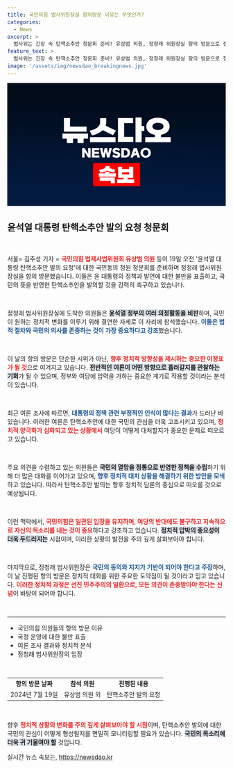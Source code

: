 ```yaml
---
title: 국민의힘 법사위원장실 항의방문 이유는 무엇인가?
categories:
  - News
excerpt: >
  법사위는 긴장 속 탄핵소추안 청문회 준비! 유상범 의원, 정청래 위원장실 항의 방문으로 정국의 혼란 가속화된다. 무슨 일이 벌어질까?
feature_text: >
  법사위는 긴장 속 탄핵소추안 청문회 준비! 유상범 의원, 정청래 위원장실 항의 방문으로 정국의 혼란 가속화된다. 무슨 일이 벌어질까?
image: '/assets/img/newsdao_breakingnews.jpg'
---
```


<p><img src="/assets/img/newsdao_breakingnews.jpg" alt="koreaapp 속보" /></p>

<h2 data-ke-size="size26">윤석열 대통령 탄핵소추안 발의 요청 청문회</h2>

<p data-ke-size="size16">&nbsp;</p>

<p>서울= 김주성 기자 = <b><span style="color: #ee2323;">국민의힘 법제사법위원회 유상범 의원</span></b> 등이 19일 오전 '윤석열 대통령 탄핵소추안 발의 요청'에 대한 국민동의 청원 청문회를 준비하며 정청래 법사위원장실을 항의 방문했습니다. 이들은 윤 대통령의 정책과 발언에 대한 불만을 표출하고, 국민의 뜻을 반영한 탄핵소추안을 발의할 것을 강력히 촉구하고 있습니다. </p>

<p data-ke-size="size16">&nbsp;</p>

<p>정청래 법사위원장실에 도착한 의원들은 <b><span style="background-color: #21538527;">윤석열 정부의 여러 의정활동을 비판</span></b>하며, 국민이 원하는 정치적 변화를 이루기 위해 결연한 자세로 이 자리에 참석했습니다. <b><span style="color: #1a5490;">이들은 법적 절차와 국민의 의사를 존중하는 것이 가장 중요하다고 강조</span></b>했습니다. </p>

<p data-ke-size="size16">&nbsp;</p>

<p>이 날의 항의 방문은 단순한 시위가 아닌, <b><span style="color: #ee2323;">향후 정치적 방향성을 제시하는 중요한 이정표가 될 것</span></b>으로 여겨지고 있습니다. <b><span style="background-color: #21538527;">전반적인 여론이 어떤 방향으로 흘러갈지를 관찰하는 기회</span></b>가 될 수 있으며, 정부와 여당에 압력을 가하는 중요한 계기로 작용할 것이라는 분석이 있습니다.</p>

<p data-ke-size="size16">&nbsp;</p>

<p>최근 여론 조사에 따르면, <b><span style="color: #1a5490;">대통령의 정책 관련 부정적인 인식이 많다는 결과</span></b>가 드러난 바 있습니다. 이러한 여론은 탄핵소추안에 대한 국민의 관심을 더욱 고조시키고 있으며, <b><span style="color: #ee2323;">정치적 양극화가 심화되고 있는 상황에서</span></b> 여당이 어떻게 대처할지가 중요한 문제로 떠오르고 있습니다.</p>

<p data-ke-size="size16">&nbsp;</p>

<p>주요 의견을 수렴하고 있는 의원들은 <b><span style="background-color: #21538527;">국민의 열망을 정통으로 반영한 정책을 수립</span></b>하기 위해 더 많은 대화를 이어가고 있으며, <b><span style="color: #1a5490;">향후 정치적 대치 상황을 해결하기 위한 방안을 모색</span></b>하고 있습니다. 따라서 탄핵소추안 발의는 향후 정치적 담론의 중심으로 떠오를 것으로 예상됩니다. </p>

<p data-ke-size="size16">&nbsp;</p>

<p>이런 맥락에서, <b><span style="color: #ee2323;">국민의힘은 일관된 입장을 유지하며, 여당의 반대에도 불구하고 지속적으로 자신의 목소리를 내는 것이 중요</span></b>하다고 강조하고 있습니다. <b><span style="background-color: #21538527;">정치적 압박의 중요성이 더욱 두드러지는</span></b> 시점이며, 이러한 상황의 발전을 주의 깊게 살펴보아야 합니다. </p>

<p data-ke-size="size16">&nbsp;</p>

<p>마지막으로, 정청래 법사위원장은 <b><span style="color: #1a5490;">국민의 동의와 지지가 기반이 되어야 한다고 주장</span></b>하며, 이 날 진행된 항의 방문은 정치적 대화를 위한 주요한 도약점이 될 것이라고 믿고 있습니다. <b><span style="color: #ee2323;">이러한 정치적 과정은 선진 민주주의의 일환으로, 모든 의견이 존중받아야 한다는 신념</span></b>이 바탕이 되어야 합니다. </p>

<p data-ke-size="size16">&nbsp;</p>

<hr>

<ul>
    <li>국민의힘 의원들의 항의 방문 이유</li>
    <li>국정 운영에 대한 불만 표출</li>
    <li>여론 조사 결과와 정치적 분석</li>
    <li>정청래 법사위원장의 입장</li>
</ul>

<p data-ke-size="size16">&nbsp;</p>

<table style="width: 100%;">
    <tr>
        <td style="text-align: center; height: 17px;"><b>항의 방문 날짜</b></td>
        <td style="text-align: center; height: 17px;"><b>참석 의원</b></td>
        <td style="text-align: center; height: 17px;"><b>진행된 내용</b></td>
    </tr>
    <tr>
        <td style="text-align: center; height: 17px;">2024년 7월 19일</td>
        <td style="text-align: center; height: 17px;">유상범 의원 외</td>
        <td style="text-align: center; height: 17px;">탄핵소추안 발의 요청</td>
    </tr>
</table>

<p data-ke-size="size16">&nbsp;</p>

<p>향후 <b><span style="color: #ee2323;">정치적 상황의 변화를 주의 깊게 살펴보아야 할 시점</span></b>이며, 탄핵소추안 발의에 대한 국민의 관심이 어떻게 형성될지를 면밀히 모니터링할 필요가 있습니다. <b><span style="background-color: #21538527;">국민의 목소리에 더욱 귀 기울여야 할</span></b> 것입니다.</p>
실시간 뉴스 속보는, <a href="https://newsdao.kr" rel="dofollow">https://newsdao.kr</a>


